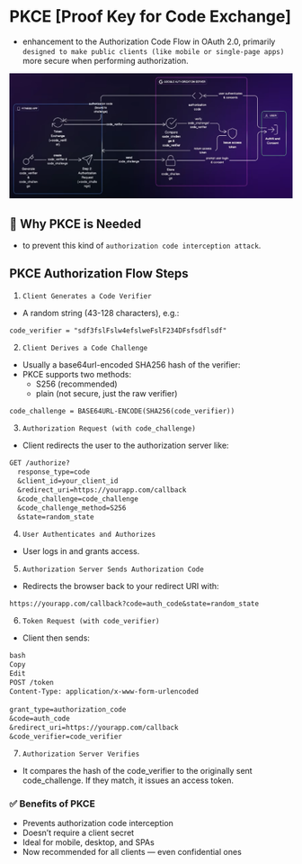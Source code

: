 # PKCE [Proof Key for Code Exchange]

- enhancement to the Authorization Code Flow in OAuth 2.0, primarily `designed to make public clients (like mobile or single-page apps)` more secure when performing authorization.

![PKCE](./img/PKCE.png)

## 🔐 Why PKCE is Needed

- to prevent this kind of `authorization code interception attack`.

## PKCE Authorization Flow Steps

1. `Client Generates a Code Verifier`

- A random string (43-128 characters), e.g.:

```text
code_verifier = "sdf3fslFslw4efslweFslF234DFsfsdflsdf"
```

2. `Client Derives a Code Challenge`

- Usually a base64url-encoded SHA256 hash of the verifier:
- PKCE supports two methods:
  - S256 (recommended)
  - plain (not secure, just the raw verifier)

```text
code_challenge = BASE64URL-ENCODE(SHA256(code_verifier))
```

3. `Authorization Request (with code_challenge)`

- Client redirects the user to the authorization server like:

```text
GET /authorize?
  response_type=code
  &client_id=your_client_id
  &redirect_uri=https://yourapp.com/callback
  &code_challenge=code_challenge
  &code_challenge_method=S256
  &state=random_state
```

4. `User Authenticates and Authorizes`

- User logs in and grants access.

5. `Authorization Server Sends Authorization Code`

- Redirects the browser back to your redirect URI with:

```text
https://yourapp.com/callback?code=auth_code&state=random_state
```

6. `Token Request (with code_verifier)`

- Client then sends:

```text
bash
Copy
Edit
POST /token
Content-Type: application/x-www-form-urlencoded

grant_type=authorization_code
&code=auth_code
&redirect_uri=https://yourapp.com/callback
&code_verifier=code_verifier
```

7. `Authorization Server Verifies`

- It compares the hash of the code_verifier to the originally sent code_challenge. If they match, it issues an access token.

### ✅ Benefits of PKCE

- Prevents authorization code interception
- Doesn’t require a client secret
- Ideal for mobile, desktop, and SPAs
- Now recommended for all clients — even confidential ones
